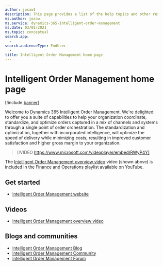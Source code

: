 ```yaml
---
author: josaw1
description: This page provides a list of the help topics and other resources for Intelligent Order Management features.   
ms.author: josaw
ms.service: dynamics-365-intelligent-order-management
ms.date: 03/01/2021
ms.topic: conceptual
search.app: 
  - 
search.audienceType: EndUser
  - 
title: Intelligent Order Management home page
---
```


# Intelligent Order Management home page

[!include [banner](includes/banner.md)]

Welcome to Dynamics 365 Intelligent Order Management. We're delighted to offer you a suite of capabilities to help your organization coordinate, standardize, and optimize orders captured in a mix of channels and systems through a single point of order orchestration. The standardization and optimization, together with incorporated intelligence, will optimize the speed of delivery while minimizing costs, resulting in improved customer satisfaction and higher gross margin to your organization.   

> [!VIDEO https://www.microsoft.com/videoplayer/embed/RWyP4Y]

The [Intelligent Order Management overview video](https://www.youtube.com/watch?v=X73HzFPrBb0&feature=youtu.be) video (shown above) is included in the [Finance and Operations playlist](https://www.youtube.com/playlist?list=PLcakwueIHoT_SYfIaPGoOhloFoCXiUSyW) available on YouTube.

## Get started
- [Intelligent Order Management website](https://dynamics.microsoft.com/intelligent-order-management/)

## Videos
- [Intelligent Order Management overview video](https://www.youtube.com/watch?v=X73HzFPrBb0&feature=youtu.be)

## Blogs and communities
- [Intelligent Order Management Blog](https://community.dynamics.com/365/dynamics-365-intelligent-order-management/b/dynamics-365-intelligent-order-management-blog)
- [Intelligent Order Management Community](https://community.dynamics.com/365/dynamics-365-intelligent-order-management)
- [Intelligent Order Management Forum](https://community.dynamics.com/365/dynamics-365-intelligent-order-management/f/dynamics-365-intelligent-order-management-forum)


